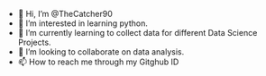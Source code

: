 - 👋 Hi, I’m @TheCatcher90
- 👀 I’m interested in learning python.
- 🌱 I’m currently learning to collect data for different Data Science Projects.
- 💞️ I’m looking to collaborate on data analysis.
- 📫 How to reach me through my Gitghub ID

<!---
TheCatcher90/TheCatcher90 is a ✨ special ✨ repository because its `README.md` (this file) appears on your GitHub profile.
You can click the Preview link to take a look at your changes.
--->

